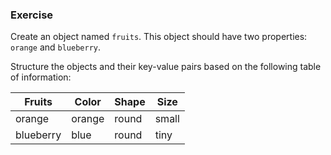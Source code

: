 <!--{ ids:[178], language:'JavaScript', type:'workshop', order: 4, name:'Object as a Value', description:'A value can be of any data type' } -->

### Exercise

Create an object named `fruits`. This object should have two properties: `orange` and `blueberry`.

Structure the objects and their key-value pairs based on the following table of information:

| Fruits    | Color  | Shape | Size  |
| --------- | ------ | ----- | ----- |
| orange    | orange | round | small |
| blueberry | blue   | round | tiny  |
